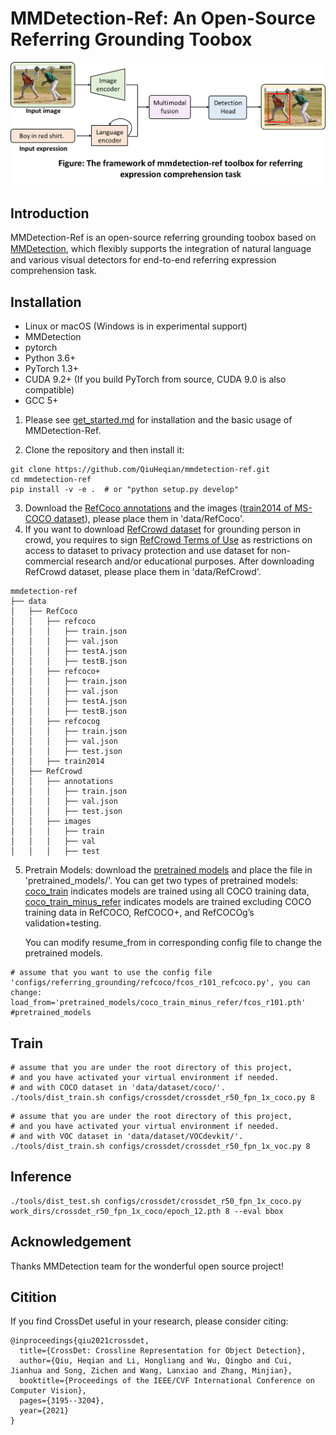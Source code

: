 # MMDetection-Ref: An Open-Source Referring Grounding Toobox
<div align="center">
  <img src="resources/mmdetection-ref_framework.png" width="600"/>
</div>

## Introduction  
MMDetection-Ref is an open-source referring grounding toobox based on [MMDetection](https://github.com/open-mmlab/mmdetection), which ﬂexibly supports the integration of natural language and various visual detectors for end-to-end referring expression comprehension task.

## Installation
* Linux or macOS (Windows is in experimental support)
* MMDetection
* pytorch
* Python 3.6+
* PyTorch 1.3+
* CUDA 9.2+ (If you build PyTorch from source, CUDA 9.0 is also compatible)
* GCC 5+

1. Please see [get_started.md](https://github.com/QiuHeqian/mmdetection-ref/blob/master/docs/get_started.md) for installation and the basic usage of MMDetection-Ref.

2. Clone the repository and then install it: 
``` 
git clone https://github.com/QiuHeqian/mmdetection-ref.git
cd mmdetection-ref  
pip install -v -e .  # or "python setup.py develop"  
```
3. Download the [RefCoco annotations](https://drive.google.com/drive/u/0/folders/16VnoB4Ja5kilp2XeLxNL0dAikNQdL7Ge) and the images ([train2014 of MS-COCO dataset](http://images.cocodataset.org/zips/train2014.zip)), please place them in 'data/RefCoco'.
4. If you want to download [RefCrowd dataset](https://qiuheqian.github.io/datasets/refcrowd/) for grounding person in crowd, you requires to sign [RefCrowd Terms of Use](https://docs.google.com/forms/d/e/1FAIpQLSeWgI0mzT1OFrhEthLZLURvuC-he_Hy882nEnCzhiM6DAoFEg/viewform?usp=sf_link) as restrictions on access to dataset to privacy protection and use dataset for non-commercial research and/or educational purposes. After downloading RefCrowd dataset, please place them in 'data/RefCrowd'.
```
mmdetection-ref
├── data
│   ├── RefCoco
│   │   ├── refcoco
│   │   │   ├── train.json
│   │   │   ├── val.json
│   │   │   ├── testA.json
│   │   │   ├── testB.json
│   │   ├── refcoco+
│   │   │   ├── train.json
│   │   │   ├── val.json
│   │   │   ├── testA.json
│   │   │   ├── testB.json
│   │   ├── refcocog
│   │   │   ├── train.json
│   │   │   ├── val.json
│   │   │   ├── test.json
│   │   ├── train2014
│   ├── RefCrowd
│   │   ├── annotations
│   │   │   ├── train.json
│   │   │   ├── val.json
│   │   │   ├── test.json
│   │   ├── images
│   │   │   ├── train
│   │   │   ├── val
│   │   │   ├── test

```
5. Pretrain Models: download the [pretrained models](https://drive.google.com/drive/u/0/folders/1uAxYujoKWIDngG5VpNzpKlb5KJTuzBdw) and place the file in 'pretrained_models/'. You can get two types of pretrained models: [coco_train](https://drive.google.com/drive/u/0/folders/1uAxYujoKWIDngG5VpNzpKlb5KJTuzBdw) indicates models are trained using all COCO training data, [coco_train_minus_refer](https://drive.google.com/drive/u/0/folders/1uAxYujoKWIDngG5VpNzpKlb5KJTuzBdw) indicates models are trained excluding COCO training data in RefCOCO, RefCOCO+, and RefCOCOg’s validation+testing.

   You can modify resume_from in corresponding config file to change the pretrained models.
```
# assume that you want to use the config file 'configs/referring_grounding/refcoco/fcos_r101_refcoco.py', you can change:
load_from='pretrained_models/coco_train_minus_refer/fcos_r101.pth' #pretrained_models
```
## Train  
```
# assume that you are under the root directory of this project,
# and you have activated your virtual environment if needed.
# and with COCO dataset in 'data/dataset/coco/'.
./tools/dist_train.sh configs/crossdet/crossdet_r50_fpn_1x_coco.py 8
```
```
# assume that you are under the root directory of this project,
# and you have activated your virtual environment if needed.
# and with VOC dataset in 'data/dataset/VOCdevkit/'.
./tools/dist_train.sh configs/crossdet/crossdet_r50_fpn_1x_voc.py 8
```

## Inference
```
./tools/dist_test.sh configs/crossdet/crossdet_r50_fpn_1x_coco.py work_dirs/crossdet_r50_fpn_1x_coco/epoch_12.pth 8 --eval bbox
```
## Acknowledgement
Thanks MMDetection team for the wonderful open source project!

## Citition
If you find CrossDet useful in your research, please consider citing:  
```
@inproceedings{qiu2021crossdet,  
  title={CrossDet: Crossline Representation for Object Detection},  
  author={Qiu, Heqian and Li, Hongliang and Wu, Qingbo and Cui, Jianhua and Song, Zichen and Wang, Lanxiao and Zhang, Minjian},  
  booktitle={Proceedings of the IEEE/CVF International Conference on Computer Vision},  
  pages={3195--3204},  
  year={2021}  
}  
```
